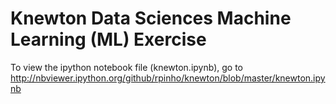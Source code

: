 Knewton Data Sciences Machine Learning (ML) Exercise
========
To view the ipython notebook file (knewton.ipynb), go to http://nbviewer.ipython.org/github/rpinho/knewton/blob/master/knewton.ipynb